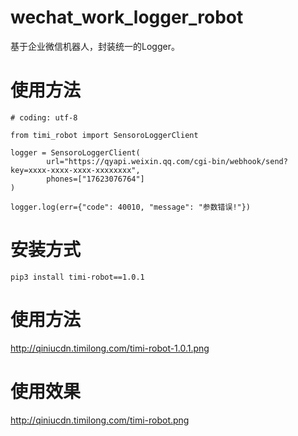 # wechat_work_logger_robot
基于企业微信机器人，封装统一的Logger。

# 使用方法
```
# coding: utf-8

from timi_robot import SensoroLoggerClient

logger = SensoroLoggerClient(
        url="https://qyapi.weixin.qq.com/cgi-bin/webhook/send?key=xxxx-xxxx-xxxx-xxxxxxxx",
        phones=["17623076764"]
)

logger.log(err={"code": 40010, "message": "参数错误!"})
```

# 安装方式
```
pip3 install timi-robot==1.0.1
```

# 使用方法
http://qiniucdn.timilong.com/timi-robot-1.0.1.png

# 使用效果
http://qiniucdn.timilong.com/timi-robot.png
